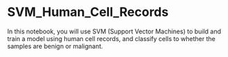 # SVM_Human_Cell_Records
In this notebook, you will use SVM (Support Vector Machines) to build and train a model using human cell records, and classify cells to whether the samples are benign or malignant.
